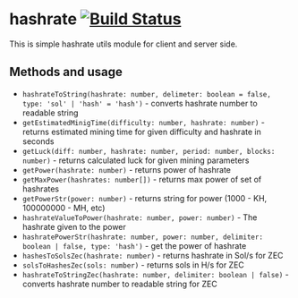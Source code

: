 # hashrate [![Build Status](https://travis-ci.org/jazzpool/hashrate.svg?branch=master)](https://travis-ci.org/jazzpool/hashrate)

This is simple hashrate utils module for client and server side.

## Methods and usage

 - `hashrateToString(hashrate: number, delimeter: boolean = false, type: 'sol' | 'hash' = 'hash')` - converts hashrate number to readable string 
 - `getEstimatedMinigTime(difficulty: number, hashrate: number)` - returns estimated mining time for given difficulty and hashrate in seconds
 - `getLuck(diff: number, hashrate: number, period: number, blocks: number)` - returns calculated luck for given mining parameters
 - `getPower(hashrate: number)` - returns power of hashrate
 - `getMaxPower(hashrates: number[])` - returns max power of set of hashrates
 - `getPowerStr(power: number)` - returns string for power (1000 - KH, 100000000 - MH, etc)
 - `hashrateValueToPower(hashrate: number, power: number)` - The hashrate given to the power
 - `hashratePowerStr(hashrate: number, power: number, delimiter:  boolean | false, type: 'hash')` - get the power of hashrate 
 - `hashesToSolsZec(hashrate: number)` - returns hashrate in Sol/s for ZEC
 - `solsToHashesZec(sols: number)` - returns sols in H/s for ZEC
 - `hashrateToStringZec(hashrate: number, delimiter: boolean | false)` - converts hashrate number to readable string for ZEC
